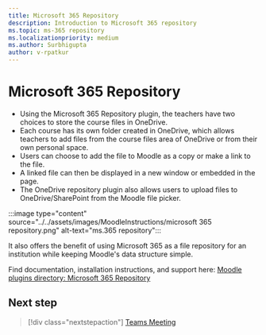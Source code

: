 ```yaml
---
title: Microsoft 365 Repository
description: Introduction to Microsoft 365 repository
ms.topic: ms-365 repository
ms.localizationpriority: medium
ms.author: Surbhigupta
author: v-rpatkur
---
```


# Microsoft 365 Repository

* Using the Microsoft 365 Repository plugin, the teachers have two choices to store the course files in OneDrive.
* Each course has its own folder created in OneDrive, which allows teachers to add files from the course files area of OneDrive or from their own personal space.  
* Users can choose to add the file to Moodle as a copy or make a link to the file. 
* A linked file can then be displayed in a new window or embedded in the page. 
* The OneDrive repository plugin also allows users to upload files to OneDrive/SharePoint from the Moodle file picker.

:::image type="content" source="../../assets/images/MoodleInstructions/microsoft 365 repository.png" alt-text="ms.365 repository":::

It also offers the benefit of using Microsoft 365 as a file repository for an institution while keeping Moodle's data structure simple.

Find documentation, installation instructions, and support here:
[Moodle plugins directory: Microsoft 365 Repository](https://moodle.org/plugins/repository_office365)

## Next step

> [!div class="nextstepaction"]
> [Teams Meeting](/teamblog)
